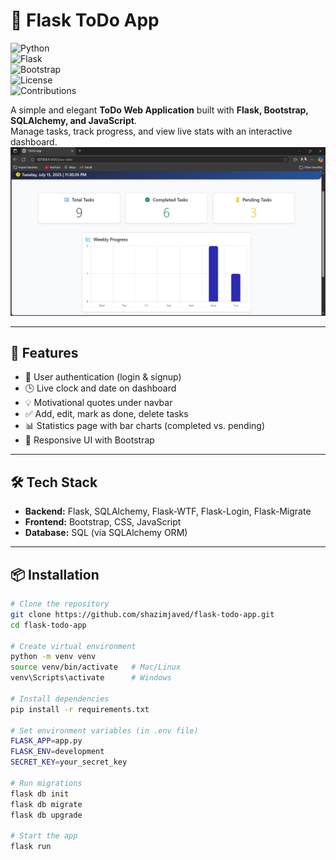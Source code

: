 # 📝 Flask ToDo App

![Python](https://img.shields.io/badge/python-3.10%2B-blue.svg)  
![Flask](https://img.shields.io/badge/flask-2.0%2B-green.svg)  
![Bootstrap](https://img.shields.io/badge/bootstrap-5-blueviolet.svg)  
![License](https://img.shields.io/badge/license-MIT-orange.svg)  
![Contributions](https://img.shields.io/badge/contributions-welcome-brightgreen.svg)  

A simple and elegant **ToDo Web Application** built with **Flask, Bootstrap, SQLAlchemy, and JavaScript**.  
Manage tasks, track progress, and view live stats with an interactive dashboard.
![Car Price Predictor](https://github.com/shazimjaved/Flask-Todo-App/blob/main/demo.jpg)

---

## 🚀 Features
- 🔐 User authentication (login & signup)  
- 🕒 Live clock and date on dashboard  
- 💡 Motivational quotes under navbar  
- ✅ Add, edit, mark as done, delete tasks  
- 📊 Statistics page with bar charts (completed vs. pending)  
- 🎨 Responsive UI with Bootstrap  

---

## 🛠️ Tech Stack
- **Backend:** Flask, SQLAlchemy, Flask-WTF, Flask-Login, Flask-Migrate  
- **Frontend:** Bootstrap, CSS, JavaScript  
- **Database:** SQL (via SQLAlchemy ORM)  

---

## 📦 Installation

```bash
# Clone the repository
git clone https://github.com/shazimjaved/flask-todo-app.git
cd flask-todo-app

# Create virtual environment
python -m venv venv
source venv/bin/activate   # Mac/Linux
venv\Scripts\activate      # Windows

# Install dependencies
pip install -r requirements.txt

# Set environment variables (in .env file)
FLASK_APP=app.py
FLASK_ENV=development
SECRET_KEY=your_secret_key

# Run migrations
flask db init
flask db migrate
flask db upgrade

# Start the app
flask run
